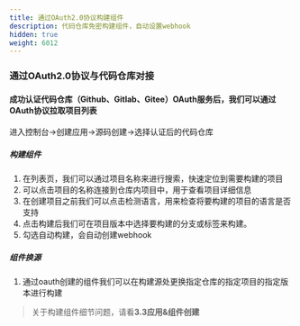 ```yaml
---
title: 通过OAuth2.0协议构建组件
description: 代码仓库免密构建组件，自动设置webhook
hidden: true
weight: 6012
---
```


### 通过OAuth2.0协议与代码仓库对接
#### 成功认证代码仓库（Github、Gitlab、Gitee）OAuth服务后，我们可以通过OAuth协议拉取项目列表
   进入控制台→创建应用→源码创建→选择认证后的代码仓库
   
   ##### 构建组件 

   1. 在列表页，我们可以通过项目名称来进行搜索，快速定位到需要构建的项目
   2. 可以点击项目的名称连接到仓库内项目中，用于查看项目详细信息
   3. 在创建项目之前我们可以点击检测语言，用来检查将要构建的项目的语言是否支持
   4. 点击构建后我们可在项目版本中选择要构建的分支或标签来构建。
   5. 勾选自动构建，会自动创建webhook
   
   
   ##### 组件换源
   
   1. 通过oauth创建的组件我们可以在构建源处更换指定仓库的指定项目的指定版本进行构建

   > 关于构建组件细节问题，请看**3.3应用&组件创建**
